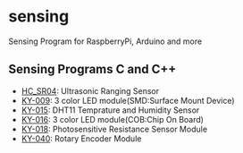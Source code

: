 # sensing

Sensing Program for RaspberryPi, Arduino and more

## Sensing Programs C and C++

- [HC_SR04](../../tree/master/src/HC-SR04): Ultrasonic Ranging Sensor
- [KY-009](../../tree/master/src/KY-009_KY-016): 3 color LED module(SMD:Surface Mount Device)
- [KY-015](../../tree/master/src/KY-015): DHT11 Temprature and Humidity Sensor
- [KY-016](../../tree/master/src/KY-009_KY-016): 3 color LED module(COB:Chip On Board)
- [KY-018](../../tree/master/src/KY-018):  Photosensitive Resistance Sensor Module
- [KY-040](../../tree/master/src/KY-040): Rotary Encoder Module
